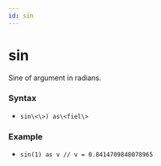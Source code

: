```yaml
---
id: sin
---
```


# sin

Sine of argument in radians.

### Syntax

-   `sin\<\>) as\<fiel\>`

### Example

-   `sin(1) as v // v = 0.8414709848078965`
